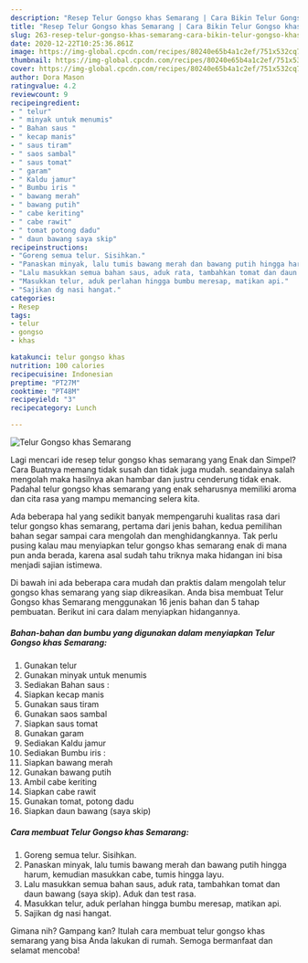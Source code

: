 ```yaml
---
description: "Resep Telur Gongso khas Semarang | Cara Bikin Telur Gongso khas Semarang Yang Lezat Sekali"
title: "Resep Telur Gongso khas Semarang | Cara Bikin Telur Gongso khas Semarang Yang Lezat Sekali"
slug: 263-resep-telur-gongso-khas-semarang-cara-bikin-telur-gongso-khas-semarang-yang-lezat-sekali
date: 2020-12-22T10:25:36.861Z
image: https://img-global.cpcdn.com/recipes/80240e65b4a1c2ef/751x532cq70/telur-gongso-khas-semarang-foto-resep-utama.jpg
thumbnail: https://img-global.cpcdn.com/recipes/80240e65b4a1c2ef/751x532cq70/telur-gongso-khas-semarang-foto-resep-utama.jpg
cover: https://img-global.cpcdn.com/recipes/80240e65b4a1c2ef/751x532cq70/telur-gongso-khas-semarang-foto-resep-utama.jpg
author: Dora Mason
ratingvalue: 4.2
reviewcount: 9
recipeingredient:
- " telur"
- " minyak untuk menumis"
- " Bahan saus "
- " kecap manis"
- " saus tiram"
- " saos sambal"
- " saus tomat"
- " garam"
- " Kaldu jamur"
- " Bumbu iris "
- " bawang merah"
- " bawang putih"
- " cabe keriting"
- " cabe rawit"
- " tomat potong dadu"
- " daun bawang saya skip"
recipeinstructions:
- "Goreng semua telur. Sisihkan."
- "Panaskan minyak, lalu tumis bawang merah dan bawang putih hingga harum, kemudian masukkan cabe, tumis hingga layu."
- "Lalu masukkan semua bahan saus, aduk rata, tambahkan tomat dan daun bawang (saya skip). Aduk dan test rasa."
- "Masukkan telur, aduk perlahan hingga bumbu meresap, matikan api."
- "Sajikan dg nasi hangat."
categories:
- Resep
tags:
- telur
- gongso
- khas

katakunci: telur gongso khas 
nutrition: 100 calories
recipecuisine: Indonesian
preptime: "PT27M"
cooktime: "PT48M"
recipeyield: "3"
recipecategory: Lunch

---
```



![Telur Gongso khas Semarang](https://img-global.cpcdn.com/recipes/80240e65b4a1c2ef/751x532cq70/telur-gongso-khas-semarang-foto-resep-utama.jpg)

Lagi mencari ide resep telur gongso khas semarang yang Enak dan Simpel? Cara Buatnya memang tidak susah dan tidak juga mudah. seandainya salah mengolah maka hasilnya akan hambar dan justru cenderung tidak enak. Padahal telur gongso khas semarang yang enak seharusnya memiliki aroma dan cita rasa yang mampu memancing selera kita.



Ada beberapa hal yang sedikit banyak mempengaruhi kualitas rasa dari telur gongso khas semarang, pertama dari jenis bahan, kedua pemilihan bahan segar sampai cara mengolah dan menghidangkannya. Tak perlu pusing kalau mau menyiapkan telur gongso khas semarang enak di mana pun anda berada, karena asal sudah tahu triknya maka hidangan ini bisa menjadi sajian istimewa.


Di bawah ini ada beberapa cara mudah dan praktis dalam mengolah telur gongso khas semarang yang siap dikreasikan. Anda bisa membuat Telur Gongso khas Semarang menggunakan 16 jenis bahan dan 5 tahap pembuatan. Berikut ini cara dalam menyiapkan hidangannya.

<!--inarticleads1-->

##### Bahan-bahan dan bumbu yang digunakan dalam menyiapkan Telur Gongso khas Semarang:

1. Gunakan  telur
1. Gunakan  minyak untuk menumis
1. Sediakan  Bahan saus :
1. Siapkan  kecap manis
1. Gunakan  saus tiram
1. Gunakan  saos sambal
1. Siapkan  saus tomat
1. Gunakan  garam
1. Sediakan  Kaldu jamur
1. Sediakan  Bumbu iris :
1. Siapkan  bawang merah
1. Gunakan  bawang putih
1. Ambil  cabe keriting
1. Siapkan  cabe rawit
1. Gunakan  tomat, potong dadu
1. Siapkan  daun bawang (saya skip)




<!--inarticleads2-->

##### Cara membuat Telur Gongso khas Semarang:

1. Goreng semua telur. Sisihkan.
1. Panaskan minyak, lalu tumis bawang merah dan bawang putih hingga harum, kemudian masukkan cabe, tumis hingga layu.
1. Lalu masukkan semua bahan saus, aduk rata, tambahkan tomat dan daun bawang (saya skip). Aduk dan test rasa.
1. Masukkan telur, aduk perlahan hingga bumbu meresap, matikan api.
1. Sajikan dg nasi hangat.




Gimana nih? Gampang kan? Itulah cara membuat telur gongso khas semarang yang bisa Anda lakukan di rumah. Semoga bermanfaat dan selamat mencoba!
